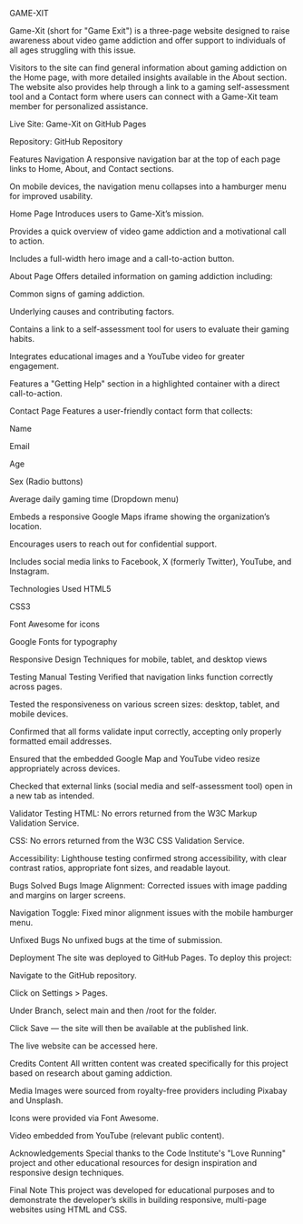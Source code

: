 GAME-XIT

Game-Xit (short for "Game Exit") is a three-page website designed to raise awareness about video game addiction and offer support to individuals of all ages struggling with this issue.

Visitors to the site can find general information about gaming addiction on the Home page, with more detailed insights available in the About section. The website also provides help through a link to a gaming self-assessment tool and a Contact form where users can connect with a Game-Xit team member for personalized assistance.

Live Site: Game-Xit on GitHub Pages

Repository: GitHub Repository

Features
Navigation
A responsive navigation bar at the top of each page links to Home, About, and Contact sections.

On mobile devices, the navigation menu collapses into a hamburger menu for improved usability.

Home Page
Introduces users to Game-Xit’s mission.

Provides a quick overview of video game addiction and a motivational call to action.

Includes a full-width hero image and a call-to-action button.

About Page
Offers detailed information on gaming addiction including:

Common signs of gaming addiction.

Underlying causes and contributing factors.

Contains a link to a self-assessment tool for users to evaluate their gaming habits.

Integrates educational images and a YouTube video for greater engagement.

Features a "Getting Help" section in a highlighted container with a direct call-to-action.

Contact Page
Features a user-friendly contact form that collects:

Name

Email

Age

Sex (Radio buttons)

Average daily gaming time (Dropdown menu)

Embeds a responsive Google Maps iframe showing the organization’s location.

Encourages users to reach out for confidential support.

Includes social media links to Facebook, X (formerly Twitter), YouTube, and Instagram.

Technologies Used
HTML5

CSS3

Font Awesome for icons

Google Fonts for typography

Responsive Design Techniques for mobile, tablet, and desktop views

Testing
Manual Testing
Verified that navigation links function correctly across pages.

Tested the responsiveness on various screen sizes: desktop, tablet, and mobile devices.

Confirmed that all forms validate input correctly, accepting only properly formatted email addresses.

Ensured that the embedded Google Map and YouTube video resize appropriately across devices.

Checked that external links (social media and self-assessment tool) open in a new tab as intended.

Validator Testing
HTML: No errors returned from the W3C Markup Validation Service.

CSS: No errors returned from the W3C CSS Validation Service.

Accessibility: Lighthouse testing confirmed strong accessibility, with clear contrast ratios, appropriate font sizes, and readable layout.

Bugs
Solved Bugs
Image Alignment: Corrected issues with image padding and margins on larger screens.

Navigation Toggle: Fixed minor alignment issues with the mobile hamburger menu.

Unfixed Bugs
No unfixed bugs at the time of submission.

Deployment
The site was deployed to GitHub Pages. To deploy this project:

Navigate to the GitHub repository.

Click on Settings > Pages.

Under Branch, select main and then /root for the folder.

Click Save — the site will then be available at the published link.

The live website can be accessed here.

Credits
Content
All written content was created specifically for this project based on research about gaming addiction.

Media
Images were sourced from royalty-free providers including Pixabay and Unsplash.

Icons were provided via Font Awesome.

Video embedded from YouTube (relevant public content).

Acknowledgements
Special thanks to the Code Institute's "Love Running" project and other educational resources for design inspiration and responsive design techniques.

Final Note
This project was developed for educational purposes and to demonstrate the developer’s skills in building responsive, multi-page websites using HTML and CSS.
